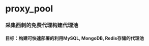 proxy_pool
====================

### 采集西刺的免费代理构建代理池


#### 目标：构建可快速部署的利用MySQL, MongoDB, Redis存储的代理池

